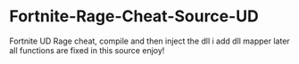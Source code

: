 # Fortnite-Rage-Cheat-Source-UD
Fortnite UD Rage cheat, compile and then inject the dll i add dll mapper later all functions are fixed in this source enjoy!


